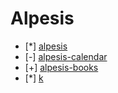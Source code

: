 Alpesis
==============================================================================

- [*] [alpesis](https://github.com/alpesis/alpesis)
- [-] [alpesis-calendar](https://github.com/alpesis/alpesis-calendar)
- [+] [alpesis-books](https://github.com/alpesis/alpesis-books)
- [*] [k](https://github.com/alpesis/k)
